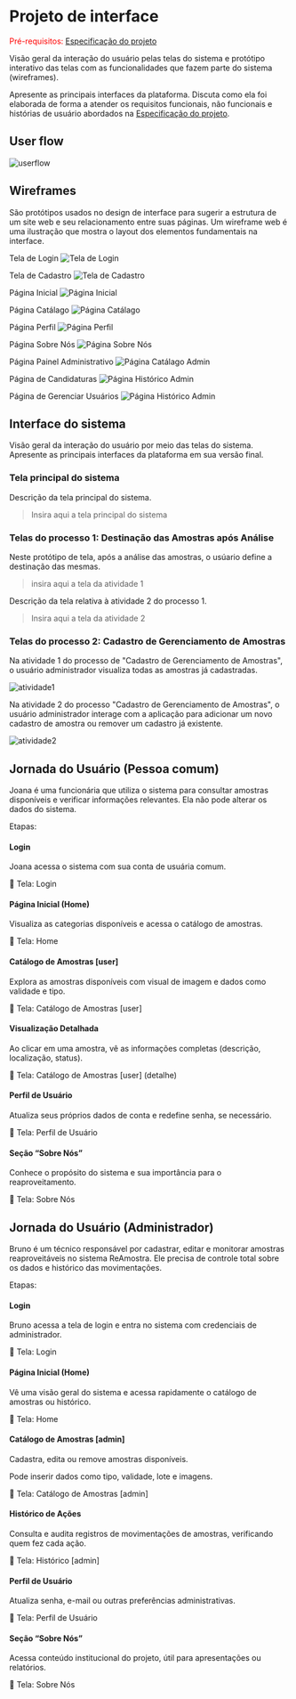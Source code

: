 
# Projeto de interface

<span style="color:red">Pré-requisitos: <a href="02-Especificacao.md"> Especificação do projeto</a></span>

Visão geral da interação do usuário pelas telas do sistema e protótipo interativo das telas com as funcionalidades que fazem parte do sistema (wireframes).

 Apresente as principais interfaces da plataforma. Discuta como ela foi elaborada de forma a atender os requisitos funcionais, não funcionais e histórias de usuário abordados na <a href="02-Especificacao.md"> Especificação do projeto</a></span>.

 ## User flow

<!--
Fluxo de usuário (user flow) é uma técnica que permite ao desenvolvedor mapear todo o fluxo de navegação do usuário na aplicação. Essa técnica serve para alinhar os caminhos e as possíveis ações que o usuário pode realizar junto com os membros da equipe.
-->

![userflow](https://github.com/ICEI-PUC-Minas-PBE-ADS-SI/2025-1-p5-tias-reaproveitamentoamostras/blob/fc83b4ffbb39d0f28513ea46f872308bcc2cf063/docs/images/user_flow_reamostra.png)

<!--
> **Links úteis**:
> - [User flow: o quê é e como fazer?](https://medium.com/7bits/fluxo-de-usu%C3%A1rio-user-flow-o-que-%C3%A9-como-fazer-79d965872534)
> - [User flow vs site maps](http://designr.com.br/sitemap-e-user-flow-quais-as-diferencas-e-quando-usar-cada-um/)
> - [Top 25 user flow tools & templates for smooth](https://www.mockplus.com/blog/post/user-flow-tools)
-->

<!--
### Diagrama de fluxo

O diagrama apresenta o estudo do fluxo de interação do usuário com o sistema interativo, muitas vezes sem a necessidade de desenhar o design das telas da interface. Isso permite que o design das interações seja bem planejado e tenha impacto na qualidade do design do wireframe interativo que será desenvolvido logo em seguida.

O diagrama de fluxo pode ser desenvolvido com “boxes” que possuem, internamente, a indicação dos principais elementos de interface — tais como menus e acessos — e funcionalidades, como editar, pesquisar, filtrar e configurar, além da conexão entre esses boxes a partir do processo de interação.

![Exemplo de diagrama de fluxo](images/diagrama_fluxo.jpg)

> **Links úteis**:
> - [Como criar um diagrama de fluxo de usuário](https://www.lucidchart.com/blog/how-to-make-a-user-flow-diagram)
> - [Fluxograma online: seis sites para fazer gráfico sem instalar nada](https://www.techtudo.com.br/listas/2019/03/fluxograma-online-seis-sites-para-fazer-grafico-sem-instalar-nada.ghtml)
-->

## Wireframes

São protótipos usados no design de interface para sugerir a estrutura de um site web e seu relacionamento entre suas páginas. Um wireframe web é uma ilustração que mostra o layout dos elementos fundamentais na interface.

Tela de Login
![Tela de Login](images/telalogin.png)

Tela de Cadastro
![Tela de Cadastro](images/telacadastro.png)

Página Inicial
![Página Inicial](images/PaginaInicial.png)

Página Catálago
![Página Catálago](images/catalagoss.png)

Página Perfil
![Página Perfil](images/meuperfil.png)

Página Sobre Nós
![Página Sobre Nós](images/quemsomos.png)

Página Painel Administrativo
![Página Catálago Admin](images/paineladmin.png)

Página de Candidaturas 
![Página Histórico Admin ](images/candidaturas.png)

Página de Gerenciar Usuários
![Página Histórico Admin ](images/gerenciaruser.png)

<!--
> **Links úteis**:
> - [Protótipos: baixa, média ou alta fidelidade?](https://medium.com/ladies-that-ux-br/prot%C3%B3tipos-baixa-m%C3%A9dia-ou-alta-fidelidade-71d897559135)
> - [Protótipos vs wireframes](https://www.nngroup.com/videos/prototypes-vs-wireframes-ux-projects/)
> - [Ferramentas de wireframes](https://rockcontent.com/blog/wireframes/)
> - [MarvelApp](https://marvelapp.com/developers/documentation/tutorials/)
> - [Figma](https://www.figma.com/)
> - [Adobe XD](https://www.adobe.com/br/products/xd.html#scroll)
> - [Axure](https://www.axure.com/edu) (Licença Educacional)
> - [InvisionApp](https://www.invisionapp.com/) (Licença Educacional)
-->

## Interface do sistema

Visão geral da interação do usuário por meio das telas do sistema. Apresente as principais interfaces da plataforma em sua versão final.

### Tela principal do sistema

Descrição da tela principal do sistema.

> Insira aqui a tela principal do sistema


###  Telas do processo 1: Destinação das Amostras após Análise

Neste protótipo de tela, após a análise das amostras, o usúario define a destinação das mesmas.

> insira aqui a tela da atividade 1

Descrição da tela relativa à atividade 2 do processo 1.

> Insira aqui a tela da atividade 2


### Telas do processo 2: Cadastro de Gerenciamento de Amostras

Na atividade 1 do processo de "Cadastro de Gerenciamento de Amostras", o usuário administrador visualiza todas as amostras já cadastradas.

![atividade1](images/paineladmin.png)

Na atividade 2 do processo "Cadastro de Gerenciamento de Amostras", o usuário administrador interage com a aplicação para adicionar um novo cadastro de amostra ou remover um cadastro já existente.

![atividade2](images/paineladmin.png)

## Jornada do Usuário (Pessoa comum)

Joana é uma funcionária que utiliza o sistema para consultar amostras disponíveis e verificar informações relevantes. Ela não pode alterar os dados do sistema.

Etapas:
#### Login

Joana acessa o sistema com sua conta de usuária comum.

📍 Tela: Login

#### Página Inicial (Home)

Visualiza as categorias disponíveis e acessa o catálogo de amostras.

📍 Tela: Home

#### Catálogo de Amostras [user]

Explora as amostras disponíveis com visual de imagem e dados como validade e tipo.

📍 Tela: Catálogo de Amostras [user]

#### Visualização Detalhada

Ao clicar em uma amostra, vê as informações completas (descrição, localização, status).

📍 Tela: Catálogo de Amostras [user] (detalhe)

#### Perfil de Usuário

Atualiza seus próprios dados de conta e redefine senha, se necessário.

📍 Tela: Perfil de Usuário

#### Seção “Sobre Nós”

Conhece o propósito do sistema e sua importância para o reaproveitamento.

📍 Tela: Sobre Nós

## Jornada do Usuário (Administrador)

Bruno é um técnico responsável por cadastrar, editar e monitorar amostras reaproveitáveis no sistema ReAmostra. Ele precisa de controle total sobre os dados e histórico das movimentações.

Etapas:
#### Login

Bruno acessa a tela de login e entra no sistema com credenciais de administrador.

📍 Tela: Login

#### Página Inicial (Home)

Vê uma visão geral do sistema e acessa rapidamente o catálogo de amostras ou histórico.

📍 Tela: Home

#### Catálogo de Amostras [admin]

Cadastra, edita ou remove amostras disponíveis.

Pode inserir dados como tipo, validade, lote e imagens.

📍 Tela: Catálogo de Amostras [admin]

#### Histórico de Ações

Consulta e audita registros de movimentações de amostras, verificando quem fez cada ação.

📍 Tela: Histórico [admin]

#### Perfil de Usuário

Atualiza senha, e-mail ou outras preferências administrativas.

📍 Tela: Perfil de Usuário

#### Seção “Sobre Nós”

Acessa conteúdo institucional do projeto, útil para apresentações ou relatórios.

📍 Tela: Sobre Nós
